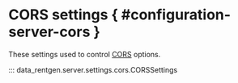# CORS settings { #configuration-server-cors }

These settings used to control [CORS](https://developer.mozilla.org/en-US/docs/Web/HTTP/CORS) options.

::: data_rentgen.server.settings.cors.CORSSettings
